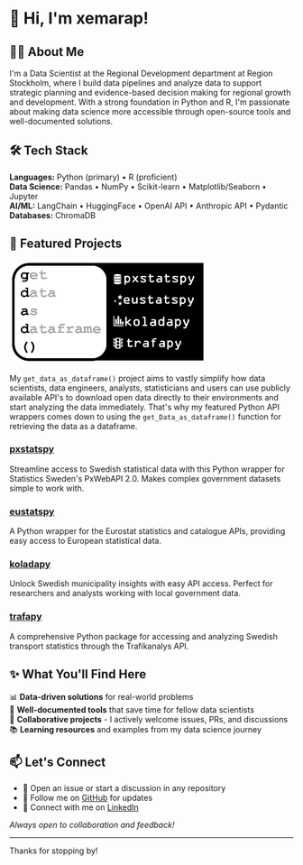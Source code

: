 
# 👋 Hi, I'm xemarap!

## 👨‍💻 About Me
I'm a Data Scientist at the Regional Development department at Region Stockholm, where I build data pipelines and analyze data to support strategic planning and evidence-based decision making for regional growth and development. With a strong foundation in Python and R, I'm passionate about making data science more accessible through open-source tools and well-documented solutions.

## 🛠️ Tech Stack
**Languages:** Python (primary) • R (proficient)  
**Data Science:** Pandas • NumPy • Scikit-learn • Matplotlib/Seaborn • Jupyter  
**AI/ML:** LangChain • HuggingFace • OpenAI API • Anthropic API • Pydantic  
**Databases:** ChromaDB  

## 🚀 Featured Projects

<picture align="center">
  <source media="(prefers-color-scheme: dark)" srcset="gdad_dark.png">
  <img alt="Company Logo" src="gdad_light.png" width="350">
</picture>


My `get_data_as_dataframe()` project aims to vastly simplify how data scientists, data engineers, analysts, statisticians and users can use publicly available API's to download open data directly to their environments and start analyzing the data immediately. That's why my featured Python API wrappers comes down to using the `get_Data_as_dataframe()` function for retrieving the data as a dataframe.

### [pxstatspy](https://github.com/xemarap/pxstatspy)
Streamline access to Swedish statistical data with this Python wrapper for Statistics Sweden's PxWebAPI 2.0. Makes complex government datasets simple to work with.

### [eustatspy](https://github.com/xemarap/eustatspy)
A Python wrapper for the Eurostat statistics and catalogue APIs, providing easy access to European statistical data.

### [koladapy](https://github.com/xemarap/koladapy)  
Unlock Swedish municipality insights with easy API access. Perfect for researchers and analysts working with local government data.

### [trafapy](https://github.com/xemarap/trafapy)  
A comprehensive Python package for accessing and analyzing Swedish transport statistics through the Trafikanalys API.

## ✨ What You'll Find Here
📊 **Data-driven solutions** for real-world problems  
🔧 **Well-documented tools** that save time for fellow data scientists  
🤝 **Collaborative projects** - I actively welcome issues, PRs, and discussions  
📚 **Learning resources** and examples from my data science journey

## 📫 Let's Connect
- 💬 Open an issue or start a discussion in any repository
- 🐙 Follow me on [GitHub](https://github.com/xemarap) for updates
- 💼 Connect with me on [LinkedIn](https://www.linkedin.com/in/emanuelraptis/)

*Always open to collaboration and feedback!*

---
Thanks for stopping by!
